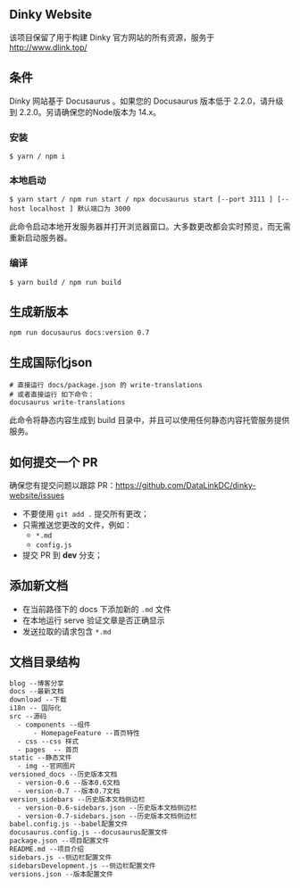 ## Dinky  Website

该项目保留了用于构建 Dinky 官方网站的所有资源，服务于 http://www.dlink.top/

## 条件

Dinky 网站基于 Docusaurus 。如果您的 Docusaurus 版本低于 2.2.0，请升级到 2.2.0。另请确保您的Node版本为 14.x。

### 安装

```shell
$ yarn / npm i
```

### 本地启动

```shell
$ yarn start / npm run start / npx docusaurus start [--port 3111 ] [--host localhost ] 默认端口为 3000
```

此命令启动本地开发服务器并打开浏览器窗口。大多数更改都会实时预览，而无需重新启动服务器。

### 编译

```
$ yarn build / npm run build
```


## 生成新版本
```shell
npm run docusaurus docs:version 0.7
```

## 生成国际化json
```shell
# 直接运行 docs/package.json 的 write-translations
# 或者直接运行 如下命令：
docusaurus write-translations
```

此命令将静态内容生成到 build 目录中，并且可以使用任何静态内容托管服务提供服务。

## 如何提交一个  PR

确保您有提交问题以跟踪 PR：https://github.com/DataLinkDC/dinky-website/issues

- 不要使用 `git add .` 提交所有更改；
- 只需推送您更改的文件，例如：
  - `*.md`
  - `config.js`
- 提交 PR 到 **dev** 分支；

## 添加新文档

- 在当前路径下的 docs 下添加新的 `.md` 文件
- 在本地运行 serve 验证文章是否正确显示
- 发送拉取的请求包含 `*.md`

## 文档目录结构

```html
blog --博客分享 
docs --最新文档
download --下载
i18n -- 国际化
src --源码
  - components --组件
      - HomepageFeature --首页特性
  - css --css 样式
  - pages  -- 首页 
static --静态文件
  - img --官网图片
versioned_docs --历史版本文档
  - version-0.6 --版本0.6文档
  - version-0.7 --版本0.7文档
version_sidebars --历史版本文档侧边栏
  - version-0.6-sidebars.json --历史版本文档侧边栏
  - version-0.7-sidebars.json --历史版本文档侧边栏
babel.config.js --babel配置文件
docusaurus.config.js --docusaurus配置文件
package.json --项目配置文件
README.md --项目介绍
sidebars.js --侧边栏配置文件
sidebarsDevelopment.js --侧边栏配置文件
versions.json --版本配置文件

```
